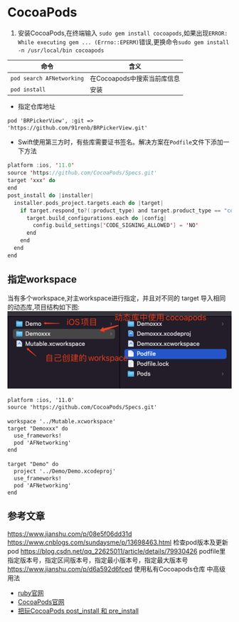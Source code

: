 # CocoaPods
1. 安装CocoaPods,在终端输入 `sudo gem install cocoapods`,如果出现`ERROR:  While executing gem ... (Errno::EPERM)`错误,更换命令`sudo gem install -n /usr/local/bin cocoapods`

命令 | 含义
------- | -------
`pod search AFNetworking` | 在Cocoapods中搜索当前库信息
`pod install` | 安装


* 指定仓库地址
```
pod 'BRPickerView', :git => 'https://github.com/91renb/BRPickerView.git'
```


* Swift使用第三方时，有些库需要证书签名。解决方案在`Podfile`文件下添加一下方法
```swift
platform :ios, '11.0'
source 'https://github.com/CocoaPods/Specs.git'
target 'xxx' do
end
post_install do |installer|
  installer.pods_project.targets.each do |target|
    if target.respond_to?(:product_type) and target.product_type == "com.apple.product-type.bundle"
      target.build_configurations.each do |config|
        config.build_settings['CODE_SIGNING_ALLOWED'] = 'NO'
      end
    end
  end
end
```

## 指定workspace
当有多个workspace,对主workspace进行指定，并且对不同的 target 导入相同的动态库,项目结构如下图:
![](../imgs/sdk/ios_sdk_27.png)
```
platform :ios, '11.0'
source 'https://github.com/CocoaPods/Specs.git'

workspace '../Mutable.xcworkspace'
target "Demoxxx" do
  use_frameworks!
  pod 'AFNetworking'
end

target "Demo" do
  project '../Demo/Demo.xcodeproj'
  use_frameworks!
  pod 'AFNetworking'
end
```

## 参考文章
https://www.jianshu.com/p/08e5f06dd31d
https://www.cnblogs.com/sundaysme/p/13698463.html  检查pod版本及更新pod
https://blog.csdn.net/qq_22625011/article/details/79930426  podfile里指定版本号，指定区间版本号，指定最小版本号，指定最大版本号
https://www.jianshu.com/p/d6a592d6fced  使用私有Cocoapods仓库 中高级用法

* [ruby官网](https://rubygems.org/gems/cocoapods) 
* [CocoaPods官网](https://cocoapods.org/) 
* [把玩CocoaPods post_install 和 pre_install](https://www.jianshu.com/p/d8eb397b835e?from=timeline&isappinstalled=0)
